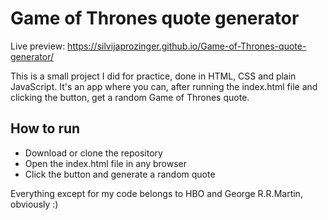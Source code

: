 # Game of Thrones quote generator

Live preview: https://silvijaprozinger.github.io/Game-of-Thrones-quote-generator/

This is a small project I did for practice, done in HTML, CSS and plain JavaScript. It's an app where you can, after running the index.html file and clicking the button, get a random Game of Thrones quote. 

## How to run
* Download or clone the repository
* Open the index.html file in any browser
* Click the button and generate a random quote

Everything except for my code belongs to HBO and George R.R.Martin, obviously :)